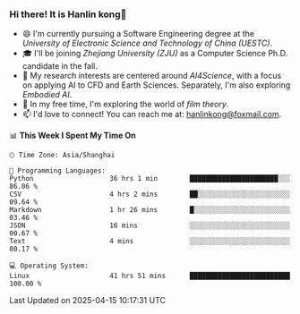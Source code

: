 ### Hi there! It is Hanlin kong👋

<!--
**MikeGoblin/MikeGoblin** is a ✨ _special_ ✨ repository because its `README.md` (this file) appears on your GitHub profile.

Here are some ideas to get you started:

- 🔭 I’m currently working on ...
- 🌱 I’m currently learning ...
- 👯 I’m looking to collaborate on ...
- 🤔 I’m looking for help with ...
- 💬 Ask me about ...
- 📫 How to reach me: ...
- 😄 Pronouns: ...
- ⚡ Fun fact: ...
-->
- 😄 I'm currently pursuing a Software Engineering degree at the *University of Electronic Science and Technology of China (UESTC)*.
- 🎓 I'll be joining *Zhejiang University (ZJU)* as a Computer Science Ph.D. candidate in the fall.
- 🔭 My research interests are centered around *AI4Science*, with a focus on applying AI to CFD and Earth Sciences. Separately, I'm also exploring *Embodied AI*. 
- 🌱 In my free time, I'm exploring the world of *film theory*.
- 📫 I'd love to connect! You can reach me at: [hanlinkong@foxmail.com](mailto:hanlinkong@foxmail.com).

<!--START_SECTION:waka-->
📊 **This Week I Spent My Time On** 

```text
🕑︎ Time Zone: Asia/Shanghai

💬 Programming Languages: 
Python                   36 hrs 1 min        ██████████████████████░░░   86.06 % 
CSV                      4 hrs 2 mins        ██░░░░░░░░░░░░░░░░░░░░░░░   09.64 % 
Markdown                 1 hr 26 mins        █░░░░░░░░░░░░░░░░░░░░░░░░   03.46 % 
JSON                     16 mins             ░░░░░░░░░░░░░░░░░░░░░░░░░   00.67 % 
Text                     4 mins              ░░░░░░░░░░░░░░░░░░░░░░░░░   00.17 % 

💻 Operating System: 
Linux                    41 hrs 51 mins      █████████████████████████   100.00 % 
```


 Last Updated on 2025-04-15 10:17:31 UTC
<!--END_SECTION:waka-->
